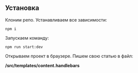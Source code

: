 ## Установка

Клоним репо.
Устанавливаем все зависимости:
```
npm i
```

Запускаем команду:
```
npm run start:dev
```

Открываем проект в браузере. Пишем свою статью в файл:

**/src/templates/content.handlebars**
